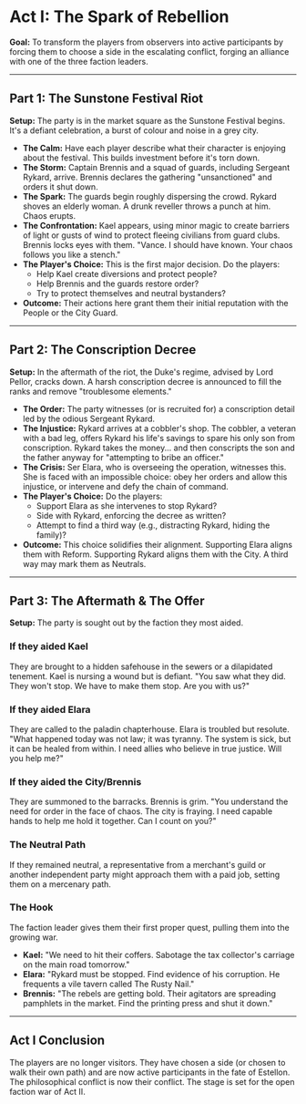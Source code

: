 # Act I: The Spark of Rebellion

**Goal:** To transform the players from observers into active participants by forcing them to choose a side in the escalating conflict, forging an alliance with one of the three faction leaders.

---

## Part 1: The Sunstone Festival Riot

**Setup:** The party is in the market square as the Sunstone Festival begins. It's a defiant celebration, a burst of colour and noise in a grey city.

- **The Calm:** Have each player describe what their character is enjoying about the festival. This builds investment before it's torn down.
- **The Storm:** Captain Brennis and a squad of guards, including Sergeant Rykard, arrive. Brennis declares the gathering "unsanctioned" and orders it shut down.
- **The Spark:** The guards begin roughly dispersing the crowd. Rykard shoves an elderly woman. A drunk reveller throws a punch at him. Chaos erupts.
- **The Confrontation:** Kael appears, using minor magic to create barriers of light or gusts of wind to protect fleeing civilians from guard clubs. Brennis locks eyes with them. "Vance. I should have known. Your chaos follows you like a stench."
- **The Player's Choice:** This is the first major decision. Do the players:
  - Help Kael create diversions and protect people?
  - Help Brennis and the guards restore order?
  - Try to protect themselves and neutral bystanders?
- **Outcome:** Their actions here grant them their initial reputation with the People or the City Guard.

---

## Part 2: The Conscription Decree

**Setup:** In the aftermath of the riot, the Duke's regime, advised by Lord Pellor, cracks down. A harsh conscription decree is announced to fill the ranks and remove "troublesome elements."

- **The Order:** The party witnesses (or is recruited for) a conscription detail led by the odious Sergeant Rykard.
- **The Injustice:** Rykard arrives at a cobbler's shop. The cobbler, a veteran with a bad leg, offers Rykard his life's savings to spare his only son from conscription. Rykard takes the money... and then conscripts the son and the father anyway for "attempting to bribe an officer."
- **The Crisis:** Ser Elara, who is overseeing the operation, witnesses this. She is faced with an impossible choice: obey her orders and allow this injustice, or intervene and defy the chain of command.
- **The Player's Choice:** Do the players:
  - Support Elara as she intervenes to stop Rykard?
  - Side with Rykard, enforcing the decree as written?
  - Attempt to find a third way (e.g., distracting Rykard, hiding the family)?
- **Outcome:** This choice solidifies their alignment. Supporting Elara aligns them with Reform. Supporting Rykard aligns them with the City. A third way may mark them as Neutrals.

---

## Part 3: The Aftermath & The Offer

**Setup:** The party is sought out by the faction they most aided.

### If they aided Kael
They are brought to a hidden safehouse in the sewers or a dilapidated tenement. Kael is nursing a wound but is defiant. "You saw what they did. They won't stop. We have to make them stop. Are you with us?"

### If they aided Elara
They are called to the paladin chapterhouse. Elara is troubled but resolute. "What happened today was not law; it was tyranny. The system is sick, but it can be healed from within. I need allies who believe in true justice. Will you help me?"

### If they aided the City/Brennis
They are summoned to the barracks. Brennis is grim. "You understand the need for order in the face of chaos. The city is fraying. I need capable hands to help me hold it together. Can I count on you?"

### The Neutral Path
If they remained neutral, a representative from a merchant's guild or another independent party might approach them with a paid job, setting them on a mercenary path.

### The Hook
The faction leader gives them their first proper quest, pulling them into the growing war.

- **Kael:** "We need to hit their coffers. Sabotage the tax collector's carriage on the main road tomorrow."
- **Elara:** "Rykard must be stopped. Find evidence of his corruption. He frequents a vile tavern called The Rusty Nail."
- **Brennis:** "The rebels are getting bold. Their agitators are spreading pamphlets in the market. Find the printing press and shut it down."

---

## Act I Conclusion

The players are no longer visitors. They have chosen a side (or chosen to walk their own path) and are now active participants in the fate of Estellon. The philosophical conflict is now their conflict. The stage is set for the open faction war of Act II.